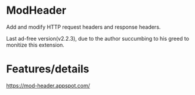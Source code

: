 # ModHeader
Add and modify HTTP request headers and response headers. 


Last ad-free version(v2.2.3), due to the author succumbing to his greed to monitize this extension.

# Features/details

https://mod-header.appspot.com/


